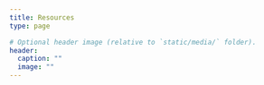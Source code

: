 ```yaml
---
title: Resources
type: page

# Optional header image (relative to `static/media/` folder).
header:
  caption: ""
  image: ""
---
```

